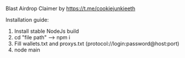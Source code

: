 Blast Airdrop Claimer by https://t.me/cookiejunkieeth

Installation guide:
1. Install stable NodeJs build
2. cd "file path" --> npm i
3. Fill wallets.txt and proxys.txt (protocol://login:password@host:port)
4. node main
